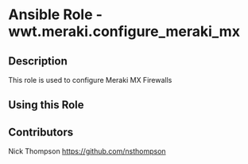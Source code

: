 # Ansible Role - wwt.meraki.configure_meraki_mx

## Description

This role is used to configure Meraki MX Firewalls

## Using this Role

## Contributors

Nick Thompson <https://github.com/nsthompson>
